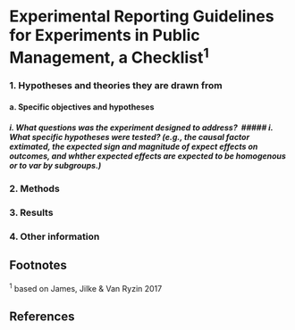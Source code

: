 # Experimental Reporting Guidelines for Experiments in Public Management, a Checklist<sup>1</sup>


### 1. Hypotheses and theories they are drawn from
#### a. Specific objectives and hypotheses
##### i. What questions was the experiment designed to address?&nbsp; ##### i. What specific hypotheses were tested? (e.g., the causal factor extimated, the expected sign and magnitude of expect effects on outcomes, and whther expected effects are expected to be homogenous or to var by subgroups.)


### 2. Methods

### 3. Results

### 4. Other information


## Footnotes

<sup>1</sup> based on James, Jilke &amp; Van Ryzin 2017

## References
